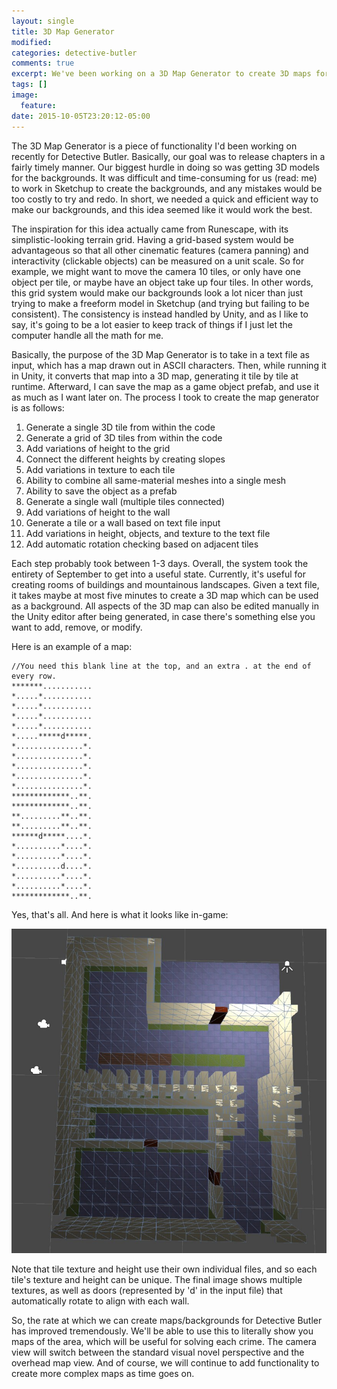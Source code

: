 ```yaml
---
layout: single
title: 3D Map Generator
modified:
categories: detective-butler
comments: true
excerpt: We've been working on a 3D Map Generator to create 3D maps for Detective Butler.
tags: []
image:
  feature:
date: 2015-10-05T23:20:12-05:00
---
```


The 3D Map Generator is a piece of functionality I'd been working on recently for Detective Butler. Basically, our goal was to release chapters in a fairly timely manner. Our biggest hurdle in doing so was getting 3D models for the backgrounds. It was difficult and time-consuming for us (read: me) to work in Sketchup to create the backgrounds, and any mistakes would be too costly to try and redo. In short, we needed a quick and efficient way to make our backgrounds, and this idea seemed like it would work the best.

The inspiration for this idea actually came from Runescape, with its simplistic-looking terrain grid. Having a grid-based system would be advantageous so that all other cinematic features (camera panning) and interactivity (clickable objects) can be measured on a unit scale. So for example, we might want to move the camera 10 tiles, or only have one object per tile, or maybe have an object take up four tiles. In other words, this grid system would make our backgrounds look a lot nicer than just trying to make a freeform model in Sketchup (and trying but failing to be consistent). The consistency is instead handled by Unity, and as I like to say, it's going to be a lot easier to keep track of things if I just let the computer handle all the math for me.

Basically, the purpose of the 3D Map Generator is to take in a text file as input, which has a map drawn out in ASCII characters. Then, while running it in Unity, it converts that map into a 3D map, generating it tile by tile at runtime. Afterward, I can save the map as a game object prefab, and use it as much as I want later on. The process I took to create the map generator is as follows:

1. Generate a single 3D tile from within the code
2. Generate a grid of 3D tiles from within the code
3. Add variations of height to the grid
4. Connect the different heights by creating slopes
5. Add variations in texture to each tile
6. Ability to combine all same-material meshes into a single mesh
7. Ability to save the object as a prefab
8. Generate a single wall (multiple tiles connected)
9. Add variations of height to the wall
10. Generate a tile or a wall based on text file input
11. Add variations in height, objects, and texture to the text file
12. Add automatic rotation checking based on adjacent tiles

Each step probably took between 1-3 days. Overall, the system took the entirety of September to get into a useful state. Currently, it's useful for creating rooms of buildings and mountainous landscapes. Given a text file, it takes maybe at most five minutes to create a 3D map which can be used as a background. All aspects of the 3D map can also be edited manually in the Unity editor after being generated, in case there's something else you want to add, remove, or modify.

Here is an example of a map:

~~~
//You need this blank line at the top, and an extra . at the end of every row.
*******...........
*.....*...........
*.....*...........
*.....*...........
*.....*...........
*.....*****d*****.
*...............*.
*...............*.
*...............*.
*...............*.
*...............*.
*************..**.
*************..**.
**.........**..**.
**.........**..**.
******d*****....*.
*..........*....*.
*..........*....*.
*..........d....*.
*..........*....*.
*..........*....*.
*************..**.
~~~

Yes, that's all. And here is what it looks like in-game:

![map-example](/images/map-example.jpg)

Note that tile texture and height use their own individual files, and so each tile's texture and height can be unique. The final image shows multiple textures, as well as doors (represented by 'd' in the input file) that automatically rotate to align with each wall.

So, the rate at which we can create maps/backgrounds for Detective Butler has improved tremendously. We'll be able to use this to literally show you maps of the area, which will be useful for solving each crime. The camera view will switch between the standard visual novel perspective and the overhead map view. And of course, we will continue to add functionality to create more complex maps as time goes on.
